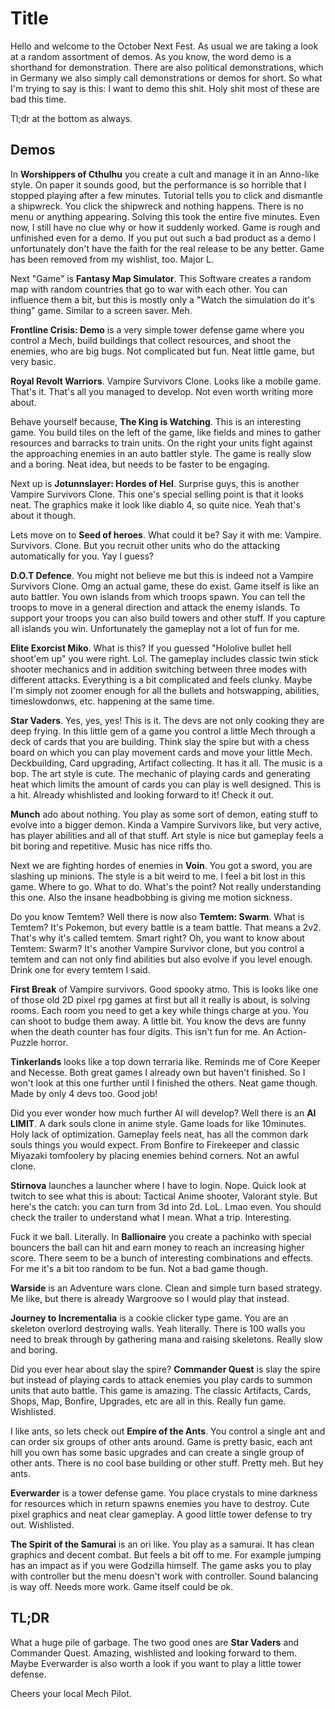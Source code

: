 # Title

Hello and welcome to the October Next Fest. As usual we are taking a look at a random assortment of demos. As you know, the word demo is a shorthand for demonstration. There are also political demonstrations, which in Germany we also simply call demonstrations or demos for short. So what I'm trying to say is this: I want to demo this shit. Holy shit most of these are bad this time.

Tl;dr at the bottom as always.

## Demos

In **Worshippers of Cthulhu** you create a cult and manage it in an Anno-like style. On paper it sounds good, but the performance is so horrible that I stopped playing after a few minutes. Tutorial tells you to click and dismantle a shipwreck. You click the shipwreck and nothing happens. There is no menu or anything appearing. Solving this took the entire five minutes. Even now, I still have no clue why or how it suddenly worked. Game is rough and unfinished even for a demo. If you put out such a bad product as a demo I unfortunately don't have the faith for the real release to be any better. Game has been removed from my wishlist, too. Major L.

Next "Game" is **Fantasy Map Simulator**. This Software creates a random map with random countries that go to war with each other. You can influence them a bit, but this is mostly only a "Watch the simulation do it's thing" game. Similar to a screen saver. Meh.

**Frontline Crisis: Demo** is a very simple tower defense game where you control a Mech, build buildings that collect resources, and shoot the enemies, who are big bugs. Not complicated but fun. Neat little game, but very basic.

**Royal Revolt Warriors**. Vampire Survivors Clone. Looks like a mobile game. That's it. That's all you managed to develop. Not even worth writing more about.

Behave yourself because, **The King is Watching**. This is an interesting game. You build tiles on the left of the game, like fields and mines to gather resources and barracks to train units. On the right your units fight against the approaching enemies in an auto battler style. The game is really slow and a boring. Neat idea, but needs to be faster to be engaging.

Next up is **Jotunnslayer: Hordes of Hel**. Surprise guys, this is another Vampire Survivors Clone. This one's special selling point is that it looks neat. The graphics make it look like diablo 4, so quite nice. Yeah that's about it though.

Lets move on to **Seed of heroes**. What could it be? Say it with me: Vampire. Survivors. Clone. But you recruit other units who do the attacking automatically for you. Yay I guess?

**D.O.T Defence**. You might not believe me but this is indeed not a Vampire Survivors Clone. Omg an actual game, these do exist. Game itself is like an auto battler. You own islands from which troops spawn. You can tell the troops to move in a general direction and attack the enemy islands. To support your troops you can also build towers and other stuff. If you capture all islands you win. Unfortunately the gameplay not a lot of fun for me.

**Elite Exorcist Miko**. What is this? If you guessed "Hololive bullet hell shoot'em up" you were right. Lol. The gameplay includes classic twin stick shooter mechanics and in addition switching between three modes with different attacks. Everything is a bit complicated and feels clunky. Maybe I'm simply not zoomer enough for all the bullets and hotswapping, abilities, timeslowdonws, etc. happening at the same time.

**Star Vaders**. Yes, yes, yes! This is it. The devs are not only cooking they are deep frying. In this little gem of a game you control a little Mech through a deck of cards that you are building. Think slay the spire but with a chess board on which you can play movement cards and move your little Mech. Deckbuilding, Card upgrading, Artifact collecting. It has it all. The music is a bop. The art style is cute. The mechanic of playing cards and generating heat which limits the amount of cards you can play is well designed. This is a hit. Already whishlisted and looking forward to it! Check it out.

**Munch** ado about nothing. You play as some sort of demon, eating stuff to evolve into a bigger demon. Kinda a Vampire Survivors like, but very active, has player abilities and all of that stuff. Art style is nice but gameplay feels a bit boring and repetitive. Music has nice riffs tho.

Next we are fighting hordes of enemies in **Voin**. You got a sword, you are slashing up minions. The style is a bit weird to me. I feel a bit lost in this game. Where to go. What to do. What's the point? Not really understanding this one. Also the insane headbobbing is giving me motion sickness.

Do you know Temtem? Well there is now also **Temtem: Swarm**. What is Temtem? It's Pokemon, but every battle is a team battle. That means a 2v2. That's why it's called temtem. Smart right? Oh, you want to know about Temtem: Swarm? It's another Vampire Survivor clone, but you control a temtem and can not only find abilities but also evolve if you level enough. Drink one for every temtem I said.

**First Break** of Vampire survivors. Good spooky atmo. This is looks like one of those old 2D pixel rpg games at first but all it really is about, is solving rooms. Each room you need to get a key while things charge at you. You can shoot to budge them away. A little bit. You know the devs are funny when the death counter has four digits. This isn't fun for me. An Action-Puzzle horror.

**Tinkerlands** looks like a top down terraria like. Reminds me of Core Keeper and Necesse. Both great games I already own but haven't finished. So I won't look at this one further until I finished the others. Neat game though. Made by only 4 devs too. Good job!

Did you ever wonder how much further AI will develop? Well there is an **AI LIMIT**. A dark souls clone in anime style. Game loads for like 10minutes. Holy lack of optimization. Gameplay feels neat, has all the common dark souls things you would expect. From Bonfire to Firekeeper and classic Miyazaki tomfoolery by placing enemies behind corners. Not an awful clone.

**Stirnova** launches a launcher where I have to login. Nope. Quick look at twitch to see what this is about: Tactical Anime shooter, Valorant style. But here's the catch: you can turn from 3d into 2d. LoL. Lmao even. You should check the trailer to understand what I mean. What a trip. Interesting.

Fuck it we ball. Literally. In **Ballionaire** you create a pachinko with special bouncers the ball can hit and earn money to reach an increasing higher score. There seem to be a bunch of interesting combinations and effects. For me it's a bit too random to be fun. Not a bad game though.

**Warside** is an Adventure wars clone. Clean and simple turn based strategy. Me like, but there is already Wargroove so I would play that instead.

**Journey to Incrementalia** is a cookie clicker type game. You are an skeleton overlord destroying walls. Yeah literally. There is 100 walls you need to break through by gathering mana and raising skeletons. Really slow and boring.

Did you ever hear about slay the spire? **Commander Quest** is slay the spire but instead of playing cards to attack enemies you play cards to summon units that auto battle. This game is amazing. The classic Artifacts, Cards, Shops, Map, Bonfire, Upgrades, etc are all in this. Really fun game. Wishlisted.

I like ants, so lets check out **Empire of the Ants**. You control a single ant and can order six groups of other ants around. Game is pretty basic, each ant hill you own has some basic upgrades and can create a single group of other ants. There is no cool base building or other stuff. Pretty meh. But hey ants.

**Everwarder** is a tower defense game. You place crystals to mine darkness for resources which in return spawns enemies you have to destroy. Cute pixel graphics and neat clear gameplay. A good little tower defense to try out. Wishlisted.

**The Spirit of the Samurai** is an ori like. You play as a samurai. It has clean graphics and decent combat. But feels a bit off to me. For example jumping has an impact as if you were Godzilla himself. The game asks you to play with controller but the menu doesn't work with controller. Sound balancing is way off. Needs more work. Game itself could be ok.

## TL;DR

What a huge pile of garbage. The two good ones are **Star Vaders** and Commander Quest. Amazing, wishlisted and looking forward to them. Maybe Everwarder is also worth a look if you want to play a little tower defense.

Cheers your local Mech Pilot.
